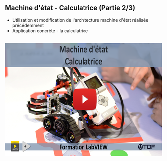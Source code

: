 <h2 dir="auto" id="h_2854273072201655104592732"><strong>Machine d'&eacute;tat - Calculatrice&nbsp;(Partie 2/3)</strong></h2>

<ul dir="auto">
<li>Utilisation et modification de l'architecture machine d'&eacute;tat r&eacute;alis&eacute;e pr&eacute;c&eacute;demment</li>
<li>Application concr&egrave;te - la calculatrice</li>
</ul>

<p dir="auto"></p>
<p>&nbsp;<a href="https://youtu.be/dYEOGbuxsJc"><img src="Machine d'état Calculatrice.png" width="640" height="362" alt="" style="display: block; margin-left: auto; margin-right: auto;" /></a></p>
